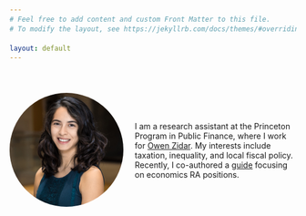 ```yaml
---
# Feel free to add content and custom Front Matter to this file.
# To modify the layout, see https://jekyllrb.com/docs/themes/#overriding-theme-defaults

layout: default
---
```

<div class="flex-container" style="display:flex; padding-top: 40px">
  <img class="img-circle-avatar" alt="Coly Elhai" src="/images/elhai.jpg" style="width: 100%; max-width: 200px; height: 50%; border-radius: 50%;">
  <div style="padding-top: 50px; padding-left: 20px">I am a research assistant at the Princeton Program in Public Finance, where I work for <a href="https://scholar.princeton.edu/zidar/">Owen Zidar</a>. My interests include taxation, inequality, and local fiscal policy. Recently, I co-authored a <a href="https://raguide.github.io/">guide</a> focusing on economics RA positions.</div>  
</div>
